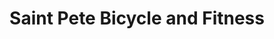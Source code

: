 ---
title: "Saint Pete Bicycle and Fitness"
url: /saint-petersburg/saint-pete-bicycle-and-fitness/
shop: bicycle
---